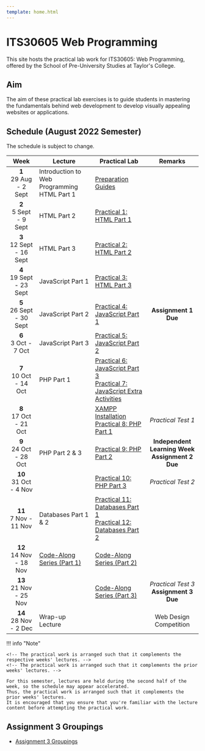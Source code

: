 ```yaml
---
template: home.html
---
```


<h1 class="text-center">
    ITS30605 Web Programming
</h1>

<p class="text-center fw-bold">
    This site hosts the practical lab work for ITS30605: Web Programming, offered by the School of Pre-University Studies at Taylor's College.
</p>

## Aim

The aim of these practical lab exercises is to guide students in mastering the fundamentals behind web development to develop visually appealing websites or applications.

## Schedule (August 2022 Semester)

The schedule is subject to change.

|             Week             | Lecture                                        | Practical Lab                                                                                      |                        Remarks                        |
| :--------------------------: | ---------------------------------------------- | -------------------------------------------------------------------------------------------------- | :---------------------------------------------------: |
|  **1** <br> 29 Aug - 2 Sept  | Introduction to Web Programming<br>HTML Part 1 | [Preparation Guides](guides.md)                                                                    |                                                       |
|  **2** <br> 5 Sept - 9 Sept  | HTML Part 2                                    | [Practical 1: HTML Part 1](lab01.md)                                                               |                                                       |
| **3** <br> 12 Sept - 16 Sept | HTML Part 3                                    | [Practical 2: HTML Part 2](lab02.md)                                                               |                                                       |
| **4** <br> 19 Sept - 23 Sept | JavaScript Part 1                              | [Practical 3: HTML Part 3](lab03.md)                                                               |                                                       |
| **5** <br> 26 Sept - 30 Sept | JavaScript Part 2                              | [Practical 4: JavaScript Part 1](lab04.md)                                                         |                 **Assignment 1 Due**                  |
|   **6** <br> 3 Oct - 7 Oct   | JavaScript Part 3                              | [Practical 5: JavaScript Part 2](lab05.md)                                                         |                                                       |
|  **7** <br> 10 Oct - 14 Oct  | PHP Part 1                                     | [Practical 6: JavaScript Part 3](lab06.md)<br>[Practical 7: JavaScript Extra Activities](lab07.md) |                                                       |
|  **8** <br> 17 Oct - 21 Oct  |                                                | [XAMPP Installation](guide-xampp.md)<br>[Practical 8: PHP Part 1](lab08.md)                        |                  _Practical Test 1_                   |
|  **9** <br> 24 Oct - 28 Oct  | PHP Part 2 & 3                                 | [Practical 9: PHP Part 2](lab09.md)                                                                | **Independent Learning Week**<br>**Assignment 2 Due** |
|  **10** <br> 31 Oct - 4 Nov  |                                                | [Practical 10: PHP Part 3](lab10.md)                                                               |                  _Practical Test 2_                   |
|  **11** <br> 7 Nov - 11 Nov  | Databases Part 1 & 2                           | [Practical 11: Databases Part 1](lab11.md)<br>[Practical 12: Databases Part 2](lab12.md)           |                                                       |
| **12** <br> 14 Nov - 18 Nov  | [Code-Along Series (Part 1)](code-along-1.md)  | [Code-Along Series (Part 2)](code-along-2.md)                                                      |                                                       |
| **13** <br> 21 Nov - 25 Nov  |                                                | [Code-Along Series (Part 3)](code-along-3.md)                                                      |      _Practical Test 3_<br> **Assignment 3 Due**      |
|  **14** <br> 28 Nov - 2 Dec  | Wrap-up Lecture                                |                                                                                                    |                Web Design Competition                 |

!!! info "Note"

    <!-- The practical work is arranged such that it complements the respective weeks' lectures. -->
    <!-- The practical work is arranged such that it complements the prior weeks' lectures. -->

    For this semester, lectures are held during the second half of the week, so the schedule may appear accelerated.
    Thus, the practical work is arranged such that it complements the prior weeks' lectures.
    It is encouraged that you ensure that you're familiar with the lecture content before attempting the practical work.

## Assignment 3 Groupings

<!-- Unavailable at the moment, please check back later! -->

- [Assignment 3 Groupings](asgn3_202208.md)
